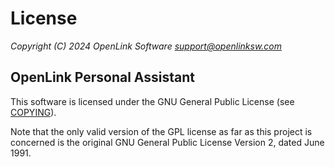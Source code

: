 # License
*Copyright (C) 2024 OpenLink Software <support@openlinksw.com>*

## OpenLink Personal Assistant

This software is licensed under the GNU General Public License (see
[COPYING](COPYING.md)).

Note that the only valid version of the GPL license as far as this project
is concerned is the original GNU General Public License Version 2, dated
June 1991.
